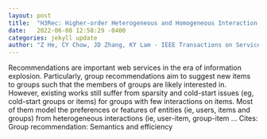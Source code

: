 ```yaml
---
layout: post
title:  "H3Rec: Higher-order Heterogeneous and Homogeneous Interaction Modeling for Group Recommendations of Web Services"
date:   2022-06-08 12:58:29 -0400
categories: jekyll update
author: "Z He, CY Chow, JD Zhang, KY Lam - IEEE Transactions on Services Computing, 2022"
---
```

Recommendations are important web services in the era of information explosion. Particularly, group recommendations aim to suggest new items to groups such that the members of groups are likely interested in. However, existing works still suffer from sparsity and cold-start issues (eg, cold-start groups or items) for groups with few interactions on items. Most of them model the preferences or features of entities (ie, users, items and groups) from heterogeneous interactions (ie, user-item, group-item …
Cites: ‪Group recommendation: Semantics and efficiency‬  
